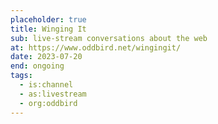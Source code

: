 ```yaml
---
placeholder: true
title: Winging It
sub: live-stream conversations about the web
at: https://www.oddbird.net/wingingit/
date: 2023-07-20
end: ongoing
tags:
  - is:channel
  - as:livestream
  - org:oddbird
---
```

